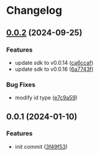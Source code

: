 # Changelog

## [0.0.2](https://github.com/tuihub/tuihub-telegram/compare/v0.0.1...v0.0.2) (2024-09-25)


### Features

* update sdk to v0.0.14 ([ca6ccaf](https://github.com/tuihub/tuihub-telegram/commit/ca6ccafb87aa8e528d5637d5d681b13a510d8093))
* update sdk to v0.0.16 ([6a7743f](https://github.com/tuihub/tuihub-telegram/commit/6a7743f70356e57c6b89f547828f97a56522a845))


### Bug Fixes

* modify id type ([e7c9a59](https://github.com/tuihub/tuihub-telegram/commit/e7c9a5944d6f7d02fb8aace9e1a772c8aeb922a1))

## 0.0.1 (2024-01-10)


### Features

* init commit ([3f49f53](https://github.com/tuihub/tuihub-telegram/commit/3f49f53f325bac8b43b2e5543d9793a48aa07b13))
